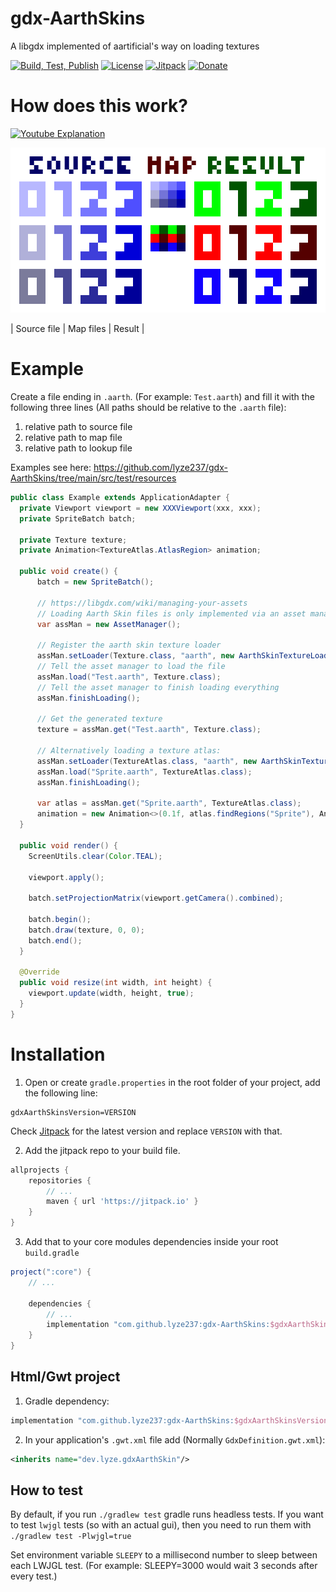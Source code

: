 # gdx-AarthSkins

A libgdx implemented of aartificial's way on loading textures 

[![Build, Test, Publish](https://github.com/lyze237/gdx-AarthSkins/workflows/Test/badge.svg?branch=main)](https://github.com/lyze237/gdx-AarthSkins/actions?query=workflow%3A%22Test%22)
[![License](https://img.shields.io/github/license/lyze237/gdx-AarthSkins)](https://github.com/lyze237/gdx-AarthSkins/blob/main/LICENSE)
[![Jitpack](https://jitpack.io/v/lyze237/gdx-AarthSkins.svg)](https://jitpack.io/#lyze237/gdx-AarthSkins)
[![Donate](https://img.shields.io/badge/Donate-%3C3-red)](https://coffee.lyze.dev)

# How does this work?

[![Youtube Explanation](https://img.youtube.com/vi/HsOKwUwL1bE/0.jpg)](https://www.youtube.com/watch?v=HsOKwUwL1bE)

![](images/example.png)

| Source file | Map files | Result |

# Example

Create a file ending in `.aarth`. (For example: `Test.aarth`) and fill it with the following three lines (All paths should be relative to the `.aarth` file):
1. relative path to source file
2. relative path to map file
3. relative path to lookup file

Examples see here: https://github.com/lyze237/gdx-AarthSkins/tree/main/src/test/resources


```java
public class Example extends ApplicationAdapter {
  private Viewport viewport = new XXXViewport(xxx, xxx);
  private SpriteBatch batch;
  
  private Texture texture;
  private Animation<TextureAtlas.AtlasRegion> animation;

  public void create() {
      batch = new SpriteBatch();
      
      // https://libgdx.com/wiki/managing-your-assets
      // Loading Aarth Skin files is only implemented via an asset manager
      var assMan = new AssetManager();
      
      // Register the aarth skin texture loader
      assMan.setLoader(Texture.class, "aarth", new AarthSkinTextureLoader());
      // Tell the asset manager to load the file
      assMan.load("Test.aarth", Texture.class);
      // Tell the asset manager to finish loading everything
      assMan.finishLoading();
      
      // Get the generated texture
      texture = assMan.get("Test.aarth", Texture.class);
      
      // Alternatively loading a texture atlas:
      assMan.setLoader(TextureAtlas.class, "aarth", new AarthSkinTextureAtlasLoader());
      assMan.load("Sprite.aarth", TextureAtlas.class);
      assMan.finishLoading();

      var atlas = assMan.get("Sprite.aarth", TextureAtlas.class);
      animation = new Animation<>(0.1f, atlas.findRegions("Sprite"), Animation.PlayMode.LOOP);
  }

  public void render() {
    ScreenUtils.clear(Color.TEAL);

    viewport.apply();

    batch.setProjectionMatrix(viewport.getCamera().combined);

    batch.begin();
    batch.draw(texture, 0, 0);
    batch.end();
  }

  @Override
  public void resize(int width, int height) {
    viewport.update(width, height, true);
  }
}
```

# Installation

1. Open or create `gradle.properties` in the root folder of your project, add the following line:

```properties
gdxAarthSkinsVersion=VERSION
```

Check [Jitpack](https://jitpack.io/#lyze237/gdx-AarthSkins/) for the latest version and replace `VERSION` with that.

2. Add the jitpack repo to your build file.

```groovy
allprojects {
    repositories {
        // ...
        maven { url 'https://jitpack.io' }
    }
}
```

3. Add that to your core modules dependencies inside your root `build.gradle`

```groovy
project(":core") {
    // ...

    dependencies {
        // ...
        implementation "com.github.lyze237:gdx-AarthSkins:$gdxAarthSkinsVersion"
    }
}
```

## Html/Gwt project

1. Gradle dependency:

```groovy
implementation "com.github.lyze237:gdx-AarthSkins:$gdxAarthSkinsVersion:sources"
```

2. In your application's `.gwt.xml` file add (Normally `GdxDefinition.gwt.xml`):

```xml
<inherits name="dev.lyze.gdxAarthSkin"/>
```

## How to test

By default, if you run `./gradlew test` gradle runs headless tests. If you want to test `lwjgl` tests (so with an actual
gui), then you need to run them with `./gradlew test -Plwjgl=true`

Set environment variable `SLEEPY` to a millisecond number to sleep between each LWJGL test. (For example: SLEEPY=3000 would wait 3 seconds after every test.)
